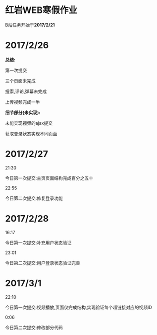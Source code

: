 # 红岩WEB寒假作业

B站任务开始于**2017/2/21**

# 2017/2/26

**总结:**

第一次提交

三个页面未完成

搜索,评论,弹幕未完成

上传视频完成一半

**细节部分(未实现):**

未能实现视频的ajax提交

获取登录状态实现不同页面

# 2017/2/27

21:30

今日第一次提交:主页页面结构完成百分之五十

22:55

今日第二次提交:修复登录功能

# 2017/2/28

16:17

今日第一次提交:补充用户状态验证

23:01

今日第二次提交:用户登录状态验证完善

# 2017/3/1

22:10

今日第一次提交:视频播放,页面仅完成结构,实现验证每个超链接对应的视频ID

0:06

今日第二次提交:修改部分代码